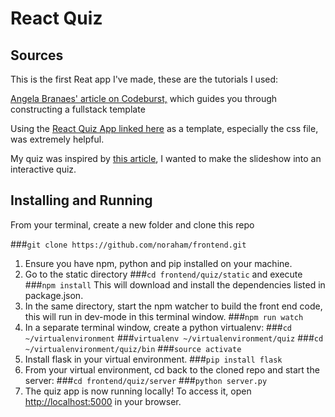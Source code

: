 # React Quiz

## Sources
This is the first Reat app I've made, these are the tutorials I used:

[Angela Branaes' article on Codeburst,](https://codeburst.io/creating-a-full-stack-web-application-with-python-npm-webpack-and-react-8925800503d9) which guides you through constructing a fullstack template<br>

Using the [React Quiz App linked here](https://forum.freecodecamp.org/t/quiz-application-built-with-react/68515) as a template, especially the css file, was extremely helpful.<br>

My quiz was inspired by [this article](http://www.businessinsider.com/science-questions-quiz-public-knowledge-education-2018-5), I wanted to make the slideshow into an interactive quiz.

## Installing and Running
From your terminal, create a new folder and clone this repo 

###`git clone https://github.com/noraham/frontend.git`

1) Ensure you have npm, python and pip installed on your machine.
2) Go to the static directory 
###`cd frontend/quiz/static` and execute 
###`npm install`
This will download and install the dependencies listed in package.json.
3) In the same directory, start the npm watcher to build the front end code, this will run in dev-mode in this terminal window. 
###`npm run watch`
4) In a separate terminal window, create a python virtualenv: 
###`cd ~/virtualenvironment` 
###`virtualenv ~/virtualenvironment/quiz`
###`cd ~/virtualenvironment/quiz/bin`
###`source activate` 
4) Install flask in your virtual environment. 
###`pip install flask`
5) From your virtual environment, cd back to the cloned repo and start the server:
###`cd frontend/quiz/server`
###`python server.py`
6) The quiz app is now running locally! To access it, open [http://localhost:5000](http://localhost:5000) in your browser.

